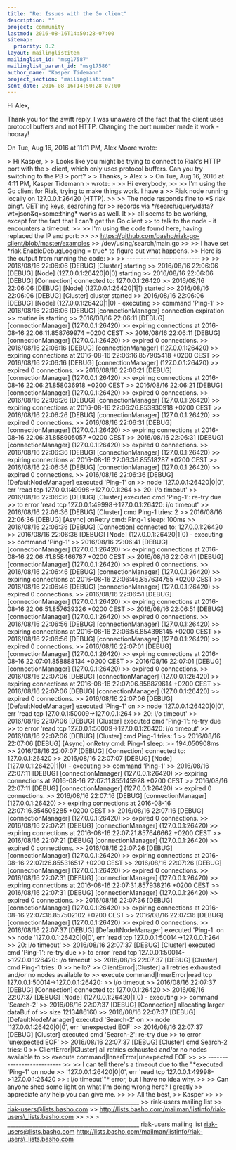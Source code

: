```yaml
---
title: "Re: Issues with the Go client"
description: ""
project: community
lastmod: 2016-08-16T14:50:28-07:00
sitemap:
  priority: 0.2
layout: mailinglistitem
mailinglist_id: "msg17587"
mailinglist_parent_id: "msg17586"
author_name: "Kasper Tidemann"
project_section: "mailinglistitem"
sent_date: 2016-08-16T14:50:28-07:00
---
```



Hi Alex,

Thank you for the swift reply. I was unaware of the fact that the client
uses protocol buffers and not HTTP. Changing the port number made it work -
hooray!

On Tue, Aug 16, 2016 at 11:11 PM, Alex Moore  wrote:

&gt; Hi Kasper,
&gt;
&gt; Looks like you might be trying to connect to Riak's HTTP port with the
&gt; client, which only uses protocol buffers. Can you try switching to the PB
&gt; port?
&gt;
&gt; Thanks,
&gt; Alex
&gt;
&gt; On Tue, Aug 16, 2016 at 4:11 PM, Kasper Tidemann 
&gt; wrote:
&gt;
&gt;&gt; Hi everybody,
&gt;&gt;
&gt;&gt; I'm using the Go client for Riak, trying to make things work. I have a
&gt;&gt; Riak node running locally on 127.0.0.1:26420 (HTTP).
&gt;&gt;
&gt;&gt; The node responds fine to \*$ riak ping\*. GET'ing keys, searching for
&gt;&gt; records via \*/search/query/data?wt=json&q=some:thing\* works as well. It
&gt;&gt; all seems to be working, except for the fact that I can't get the Go client
&gt;&gt; to talk to the node - it encounters a timeout.
&gt;&gt;
&gt;&gt; I'm using the code found here, having replaced the IP and port:
&gt;&gt;
&gt;&gt; https://github.com/basho/riak-go-client/blob/master/examples
&gt;&gt; /dev/using/search/main.go
&gt;&gt;
&gt;&gt; I have set \*riak.EnableDebugLogging = true\* to figure out what happens.
&gt;&gt; Here is the output from running the code:
&gt;&gt;
&gt;&gt; --------------------------
&gt;&gt;
&gt;&gt; 2016/08/16 22:06:06 [DEBUG] [Cluster] starting
&gt;&gt; 2016/08/16 22:06:06 [DEBUG] [Node] (127.0.0.1:26420|0|0) starting
&gt;&gt; 2016/08/16 22:06:06 [DEBUG] [Connection] connected to: 127.0.0.1:26420
&gt;&gt; 2016/08/16 22:06:06 [DEBUG] [Node] (127.0.0.1:26420|1|1) started
&gt;&gt; 2016/08/16 22:06:06 [DEBUG] [Cluster] cluster started
&gt;&gt; 2016/08/16 22:06:06 [DEBUG] [Node] (127.0.0.1:26420|1|0) - executing
&gt;&gt; command 'Ping-1'
&gt;&gt; 2016/08/16 22:06:06 [DEBUG] [connectionManager] connection expiration
&gt;&gt; routine is starting
&gt;&gt; 2016/08/16 22:06:11 [DEBUG] [connectionManager] (127.0.0.1:26420)
&gt;&gt; expiring connections at 2016-08-16 22:06:11.858769974 +0200 CEST
&gt;&gt; 2016/08/16 22:06:11 [DEBUG] [connectionManager] (127.0.0.1:26420)
&gt;&gt; expired 0 connections.
&gt;&gt; 2016/08/16 22:06:16 [DEBUG] [connectionManager] (127.0.0.1:26420)
&gt;&gt; expiring connections at 2016-08-16 22:06:16.857905418 +0200 CEST
&gt;&gt; 2016/08/16 22:06:16 [DEBUG] [connectionManager] (127.0.0.1:26420)
&gt;&gt; expired 0 connections.
&gt;&gt; 2016/08/16 22:06:21 [DEBUG] [connectionManager] (127.0.0.1:26420)
&gt;&gt; expiring connections at 2016-08-16 22:06:21.858036918 +0200 CEST
&gt;&gt; 2016/08/16 22:06:21 [DEBUG] [connectionManager] (127.0.0.1:26420)
&gt;&gt; expired 0 connections.
&gt;&gt; 2016/08/16 22:06:26 [DEBUG] [connectionManager] (127.0.0.1:26420)
&gt;&gt; expiring connections at 2016-08-16 22:06:26.853930918 +0200 CEST
&gt;&gt; 2016/08/16 22:06:26 [DEBUG] [connectionManager] (127.0.0.1:26420)
&gt;&gt; expired 0 connections.
&gt;&gt; 2016/08/16 22:06:31 [DEBUG] [connectionManager] (127.0.0.1:26420)
&gt;&gt; expiring connections at 2016-08-16 22:06:31.858905057 +0200 CEST
&gt;&gt; 2016/08/16 22:06:31 [DEBUG] [connectionManager] (127.0.0.1:26420)
&gt;&gt; expired 0 connections.
&gt;&gt; 2016/08/16 22:06:36 [DEBUG] [connectionManager] (127.0.0.1:26420)
&gt;&gt; expiring connections at 2016-08-16 22:06:36.85518287 +0200 CEST
&gt;&gt; 2016/08/16 22:06:36 [DEBUG] [connectionManager] (127.0.0.1:26420)
&gt;&gt; expired 0 connections.
&gt;&gt; 2016/08/16 22:06:36 [DEBUG] [DefaultNodeManager] executed 'Ping-1' on
&gt;&gt; node '127.0.0.1:26420|0|0', err 'read tcp 127.0.0.1:49998-&gt;127.0.0.1:264
&gt;&gt; 20: i/o timeout'
&gt;&gt; 2016/08/16 22:06:36 [DEBUG] [Cluster] executed cmd 'Ping-1': re-try due
&gt;&gt; to error 'read tcp 127.0.0.1:49998-&gt;127.0.0.1:26420: i/o timeout'
&gt;&gt; 2016/08/16 22:06:36 [DEBUG] [Cluster] cmd Ping-1 tries: 2
&gt;&gt; 2016/08/16 22:06:36 [DEBUG] [Async] onRetry cmd: Ping-1 sleep: 100ms
&gt;&gt; 2016/08/16 22:06:36 [DEBUG] [Connection] connected to: 127.0.0.1:26420
&gt;&gt; 2016/08/16 22:06:36 [DEBUG] [Node] (127.0.0.1:26420|1|0) - executing
&gt;&gt; command 'Ping-1'
&gt;&gt; 2016/08/16 22:06:41 [DEBUG] [connectionManager] (127.0.0.1:26420)
&gt;&gt; expiring connections at 2016-08-16 22:06:41.858466787 +0200 CEST
&gt;&gt; 2016/08/16 22:06:41 [DEBUG] [connectionManager] (127.0.0.1:26420)
&gt;&gt; expired 0 connections.
&gt;&gt; 2016/08/16 22:06:46 [DEBUG] [connectionManager] (127.0.0.1:26420)
&gt;&gt; expiring connections at 2016-08-16 22:06:46.857634755 +0200 CEST
&gt;&gt; 2016/08/16 22:06:46 [DEBUG] [connectionManager] (127.0.0.1:26420)
&gt;&gt; expired 0 connections.
&gt;&gt; 2016/08/16 22:06:51 [DEBUG] [connectionManager] (127.0.0.1:26420)
&gt;&gt; expiring connections at 2016-08-16 22:06:51.857639326 +0200 CEST
&gt;&gt; 2016/08/16 22:06:51 [DEBUG] [connectionManager] (127.0.0.1:26420)
&gt;&gt; expired 0 connections.
&gt;&gt; 2016/08/16 22:06:56 [DEBUG] [connectionManager] (127.0.0.1:26420)
&gt;&gt; expiring connections at 2016-08-16 22:06:56.854398145 +0200 CEST
&gt;&gt; 2016/08/16 22:06:56 [DEBUG] [connectionManager] (127.0.0.1:26420)
&gt;&gt; expired 0 connections.
&gt;&gt; 2016/08/16 22:07:01 [DEBUG] [connectionManager] (127.0.0.1:26420)
&gt;&gt; expiring connections at 2016-08-16 22:07:01.858888134 +0200 CEST
&gt;&gt; 2016/08/16 22:07:01 [DEBUG] [connectionManager] (127.0.0.1:26420)
&gt;&gt; expired 0 connections.
&gt;&gt; 2016/08/16 22:07:06 [DEBUG] [connectionManager] (127.0.0.1:26420)
&gt;&gt; expiring connections at 2016-08-16 22:07:06.858879614 +0200 CEST
&gt;&gt; 2016/08/16 22:07:06 [DEBUG] [connectionManager] (127.0.0.1:26420)
&gt;&gt; expired 0 connections.
&gt;&gt; 2016/08/16 22:07:06 [DEBUG] [DefaultNodeManager] executed 'Ping-1' on
&gt;&gt; node '127.0.0.1:26420|0|0', err 'read tcp 127.0.0.1:50009-&gt;127.0.0.1:264
&gt;&gt; 20: i/o timeout'
&gt;&gt; 2016/08/16 22:07:06 [DEBUG] [Cluster] executed cmd 'Ping-1': re-try due
&gt;&gt; to error 'read tcp 127.0.0.1:50009-&gt;127.0.0.1:26420: i/o timeout'
&gt;&gt; 2016/08/16 22:07:06 [DEBUG] [Cluster] cmd Ping-1 tries: 1
&gt;&gt; 2016/08/16 22:07:06 [DEBUG] [Async] onRetry cmd: Ping-1 sleep:
&gt;&gt; 194.050908ms
&gt;&gt; 2016/08/16 22:07:07 [DEBUG] [Connection] connected to: 127.0.0.1:26420
&gt;&gt; 2016/08/16 22:07:07 [DEBUG] [Node] (127.0.0.1:26420|1|0) - executing
&gt;&gt; command 'Ping-1'
&gt;&gt; 2016/08/16 22:07:11 [DEBUG] [connectionManager] (127.0.0.1:26420)
&gt;&gt; expiring connections at 2016-08-16 22:07:11.855145928 +0200 CEST
&gt;&gt; 2016/08/16 22:07:11 [DEBUG] [connectionManager] (127.0.0.1:26420)
&gt;&gt; expired 0 connections.
&gt;&gt; 2016/08/16 22:07:16 [DEBUG] [connectionManager] (127.0.0.1:26420)
&gt;&gt; expiring connections at 2016-08-16 22:07:16.854505285 +0200 CEST
&gt;&gt; 2016/08/16 22:07:16 [DEBUG] [connectionManager] (127.0.0.1:26420)
&gt;&gt; expired 0 connections.
&gt;&gt; 2016/08/16 22:07:21 [DEBUG] [connectionManager] (127.0.0.1:26420)
&gt;&gt; expiring connections at 2016-08-16 22:07:21.857646662 +0200 CEST
&gt;&gt; 2016/08/16 22:07:21 [DEBUG] [connectionManager] (127.0.0.1:26420)
&gt;&gt; expired 0 connections.
&gt;&gt; 2016/08/16 22:07:26 [DEBUG] [connectionManager] (127.0.0.1:26420)
&gt;&gt; expiring connections at 2016-08-16 22:07:26.855316517 +0200 CEST
&gt;&gt; 2016/08/16 22:07:26 [DEBUG] [connectionManager] (127.0.0.1:26420)
&gt;&gt; expired 0 connections.
&gt;&gt; 2016/08/16 22:07:31 [DEBUG] [connectionManager] (127.0.0.1:26420)
&gt;&gt; expiring connections at 2016-08-16 22:07:31.857938216 +0200 CEST
&gt;&gt; 2016/08/16 22:07:31 [DEBUG] [connectionManager] (127.0.0.1:26420)
&gt;&gt; expired 0 connections.
&gt;&gt; 2016/08/16 22:07:36 [DEBUG] [connectionManager] (127.0.0.1:26420)
&gt;&gt; expiring connections at 2016-08-16 22:07:36.857502102 +0200 CEST
&gt;&gt; 2016/08/16 22:07:36 [DEBUG] [connectionManager] (127.0.0.1:26420)
&gt;&gt; expired 0 connections.
&gt;&gt; 2016/08/16 22:07:37 [DEBUG] [DefaultNodeManager] executed 'Ping-1' on
&gt;&gt; node '127.0.0.1:26420|0|0', err 'read tcp 127.0.0.1:50014-&gt;127.0.0.1:264
&gt;&gt; 20: i/o timeout'
&gt;&gt; 2016/08/16 22:07:37 [DEBUG] [Cluster] executed cmd 'Ping-1': re-try due
&gt;&gt; to error 'read tcp 127.0.0.1:50014-&gt;127.0.0.1:26420: i/o timeout'
&gt;&gt; 2016/08/16 22:07:37 [DEBUG] [Cluster] cmd Ping-1 tries: 0
&gt;&gt; hello?
&gt;&gt; ClientError|[Cluster] all retries exhausted and/or no nodes available to
&gt;&gt; execute command|InnerError|read tcp 127.0.0.1:50014-&gt;127.0.0.1:26420:
&gt;&gt; i/o timeout
&gt;&gt; 2016/08/16 22:07:37 [DEBUG] [Connection] connected to: 127.0.0.1:26420
&gt;&gt; 2016/08/16 22:07:37 [DEBUG] [Node] (127.0.0.1:26420|1|0) - executing
&gt;&gt; command 'Search-2'
&gt;&gt; 2016/08/16 22:07:37 [DEBUG] [Connection] allocating larger dataBuf of
&gt;&gt; size 1213486160
&gt;&gt; 2016/08/16 22:07:37 [DEBUG] [DefaultNodeManager] executed 'Search-2' on
&gt;&gt; node '127.0.0.1:26420|0|0', err 'unexpected EOF'
&gt;&gt; 2016/08/16 22:07:37 [DEBUG] [Cluster] executed cmd 'Search-2': re-try due
&gt;&gt; to error 'unexpected EOF'
&gt;&gt; 2016/08/16 22:07:37 [DEBUG] [Cluster] cmd Search-2 tries: 0
&gt;&gt; ClientError|[Cluster] all retries exhausted and/or no nodes available to
&gt;&gt; execute command|InnerError|unexpected EOF
&gt;&gt;
&gt;&gt; --------------------------
&gt;&gt;
&gt;&gt; I can tell there's a timeout due to the "\*executed 'Ping-1' on node
&gt;&gt; '127.0.0.1:26420|0|0', err 'read tcp 127.0.0.1:49998-&gt;127.0.0.1:26420
&gt;&gt; : i/o timeout'"\* error, but I have no idea why.
&gt;&gt;
&gt;&gt; Can anyone shed some light on what I'm doing wrong here? I greatly
&gt;&gt; appreciate any help you can give me.
&gt;&gt;
&gt;&gt; All the best,
&gt;&gt; Kasper
&gt;&gt;
&gt;&gt; \_\_\_\_\_\_\_\_\_\_\_\_\_\_\_\_\_\_\_\_\_\_\_\_\_\_\_\_\_\_\_\_\_\_\_\_\_\_\_\_\_\_\_\_\_\_\_
&gt;&gt; riak-users mailing list
&gt;&gt; riak-users@lists.basho.com
&gt;&gt; http://lists.basho.com/mailman/listinfo/riak-users\_lists.basho.com
&gt;&gt;
&gt;&gt;
&gt;
\_\_\_\_\_\_\_\_\_\_\_\_\_\_\_\_\_\_\_\_\_\_\_\_\_\_\_\_\_\_\_\_\_\_\_\_\_\_\_\_\_\_\_\_\_\_\_
riak-users mailing list
riak-users@lists.basho.com
http://lists.basho.com/mailman/listinfo/riak-users\_lists.basho.com

